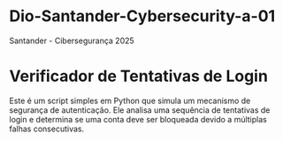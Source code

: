 # Dio-Santander-Cybersecurity-a-01
Santander - Cibersegurança 2025

# Verificador de Tentativas de Login

Este é um script simples em Python que simula um mecanismo de segurança de autenticação. Ele analisa uma sequência de tentativas de login e determina se uma conta deve ser bloqueada devido a múltiplas falhas consecutivas.
